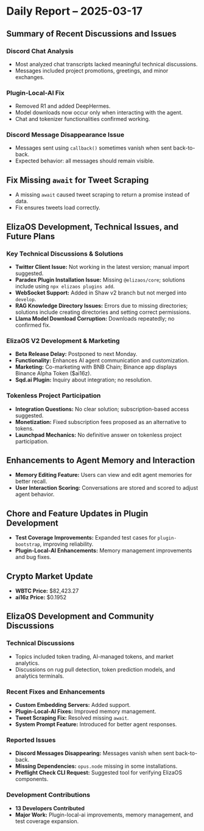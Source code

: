 # Daily Report – 2025-03-17

## Summary of Recent Discussions and Issues

### Discord Chat Analysis

- Most analyzed chat transcripts lacked meaningful technical discussions.
- Messages included project promotions, greetings, and minor exchanges.

### Plugin-Local-AI Fix

- Removed R1 and added DeepHermes.
- Model downloads now occur only when interacting with the agent.
- Chat and tokenizer functionalities confirmed working.

### Discord Message Disappearance Issue

- Messages sent using `callback()` sometimes vanish when sent back-to-back.
- Expected behavior: all messages should remain visible.

## Fix Missing `await` for Tweet Scraping

- A missing `await` caused tweet scraping to return a promise instead of data.
- Fix ensures tweets load correctly.

## ElizaOS Development, Technical Issues, and Future Plans

### Key Technical Discussions & Solutions

- **Twitter Client Issue:** Not working in the latest version; manual import suggested.
- **Paradex Plugin Installation Issue:** Missing `@elizaos/core`; solutions include using `npx elizaos plugins add`.
- **WebSocket Support:** Added in Shaw v2 branch but not merged into `develop`.
- **RAG Knowledge Directory Issues:** Errors due to missing directories; solutions include creating directories and setting correct permissions.
- **Llama Model Download Corruption:** Downloads repeatedly; no confirmed fix.

### ElizaOS V2 Development & Marketing

- **Beta Release Delay:** Postponed to next Monday.
- **Functionality:** Enhances AI agent communication and customization.
- **Marketing:** Co-marketing with BNB Chain; Binance app displays Binance Alpha Token ($ai16z).
- **Sqd.ai Plugin:** Inquiry about integration; no resolution.

### Tokenless Project Participation

- **Integration Questions:** No clear solution; subscription-based access suggested.
- **Monetization:** Fixed subscription fees proposed as an alternative to tokens.
- **Launchpad Mechanics:** No definitive answer on tokenless project participation.

## Enhancements to Agent Memory and Interaction

- **Memory Editing Feature:** Users can view and edit agent memories for better recall.
- **User Interaction Scoring:** Conversations are stored and scored to adjust agent behavior.

## Chore and Feature Updates in Plugin Development

- **Test Coverage Improvements:** Expanded test cases for `plugin-bootstrap`, improving reliability.
- **Plugin-Local-AI Enhancements:** Memory management improvements and bug fixes.

## Crypto Market Update

- **WBTC Price:** $82,423.27
- **ai16z Price:** $0.1952

## ElizaOS Development and Community Discussions

### Technical Discussions

- Topics included token trading, AI-managed tokens, and market analytics.
- Discussions on rug pull detection, token prediction models, and analytics terminals.

### Recent Fixes and Enhancements

- **Custom Embedding Servers:** Added support.
- **Plugin-Local-AI Fixes:** Improved memory management.
- **Tweet Scraping Fix:** Resolved missing `await`.
- **System Prompt Feature:** Introduced for better agent responses.

### Reported Issues

- **Discord Messages Disappearing:** Messages vanish when sent back-to-back.
- **Missing Dependencies:** `opus.node` missing in some installations.
- **Preflight Check CLI Request:** Suggested tool for verifying ElizaOS components.

### Development Contributions

- **13 Developers Contributed**
- **Major Work:** Plugin-local-ai improvements, memory management, and test coverage expansion.
